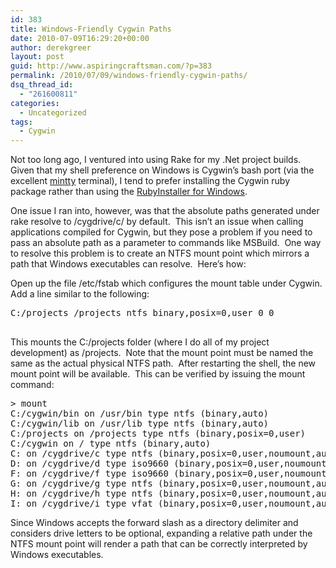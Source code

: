```yaml
---
id: 383
title: Windows-Friendly Cygwin Paths
date: 2010-07-09T16:29:20+00:00
author: derekgreer
layout: post
guid: http://www.aspiringcraftsman.com/?p=383
permalink: /2010/07/09/windows-friendly-cygwin-paths/
dsq_thread_id:
  - "261600811"
categories:
  - Uncategorized
tags:
  - Cygwin
---
```

Not <noindex></noindex> too long ago, I ventured into using Rake for my .Net project builds.&#160; Given that my shell preference on Windows is Cygwin’s bash port (via the excellent [mintty](http://code.google.com/p/mintty/) terminal), I tend to prefer installing the Cygwin ruby package rather than using the [RubyInstaller for Windows](http://rubyinstaller.org/).

One issue I ran into, however, was that the absolute paths generated under rake resolve to /cygdrive/c/ by default.&#160; This isn’t an issue when calling applications compiled for Cygwin, but they pose a problem if you need to pass an absolute path as a parameter to commands like MSBuild.&#160; One way to resolve this problem is to create an NTFS mount point which mirrors a path that Windows executables can resolve.&#160; Here’s how:
    


Open up the file /etc/fstab which configures the mount table under Cygwin.&#160; Add a line similar to the following:

<pre class="brush:bash">C:/projects /projects ntfs binary,posix=0,user 0 0

</pre>

This mounts the C:/projects folder (where I do all of my project development) as /projects.&#160; Note that the mount point must be named the same as the actual physical NTFS path.&#160; After restarting the shell, the new mount point will be available.&#160; This can be verified by issuing the mount command:

<pre >> mount
C:/cygwin/bin on /usr/bin type ntfs (binary,auto)
C:/cygwin/lib on /usr/lib type ntfs (binary,auto)
C:/projects on /projects type ntfs (binary,posix=0,user)
C:/cygwin on / type ntfs (binary,auto)
C: on /cygdrive/c type ntfs (binary,posix=0,user,noumount,auto)
D: on /cygdrive/d type iso9660 (binary,posix=0,user,noumount,auto)
F: on /cygdrive/f type iso9660 (binary,posix=0,user,noumount,auto)
G: on /cygdrive/g type ntfs (binary,posix=0,user,noumount,auto)
H: on /cygdrive/h type ntfs (binary,posix=0,user,noumount,auto)
I: on /cygdrive/i type vfat (binary,posix=0,user,noumount,auto)</pre>



Since Windows accepts the forward slash as a directory delimiter and considers drive letters to be optional, expanding a relative path under the NTFS mount point will render a path that can be correctly interpreted by Windows executables.